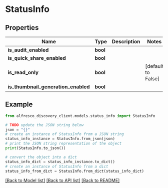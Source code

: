 # StatusInfo


## Properties

Name | Type | Description | Notes
------------ | ------------- | ------------- | -------------
**is_audit_enabled** | **bool** |  | 
**is_quick_share_enabled** | **bool** |  | 
**is_read_only** | **bool** |  | [default to False]
**is_thumbnail_generation_enabled** | **bool** |  | 

## Example

```python
from alfresco_discovery_client.models.status_info import StatusInfo

# TODO update the JSON string below
json = "{}"
# create an instance of StatusInfo from a JSON string
status_info_instance = StatusInfo.from_json(json)
# print the JSON string representation of the object
print(StatusInfo.to_json())

# convert the object into a dict
status_info_dict = status_info_instance.to_dict()
# create an instance of StatusInfo from a dict
status_info_from_dict = StatusInfo.from_dict(status_info_dict)
```
[[Back to Model list]](../README.md#documentation-for-models) [[Back to API list]](../README.md#documentation-for-api-endpoints) [[Back to README]](../README.md)


